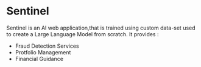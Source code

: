 # Sentinel
Sentinel is an AI web application,that is trained using custom data-set used to create a Large Language Model from scratch. 
It provides :
- Fraud Detection Services
- Protfolio Management
- Financial Guidance
